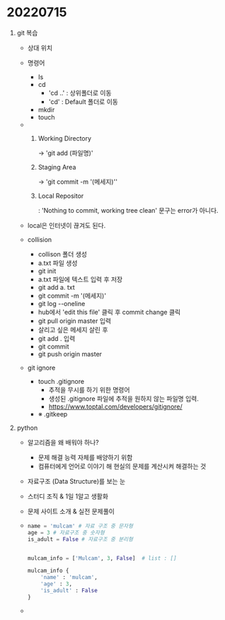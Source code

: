 # 20220715

1. git 복습

   * 상대 위치

   * 명령어

     * Is
     * cd
       * 'cd ..' : 상위폴더로 이동
       * 'cd' : Default 폴더로 이동
     * mkdir
     * touch

   * 1. Working Directory

        → 'git add (파일명)'

     2. Staging Area

        → 'git commit -m '(메세지)''

     3. Local Repositor

        : 'Nothing to commit, working tree clean' 문구는 error가 아니다.

   *  local은 인터넷이 끊겨도 된다.

   * collision
     * collison 폴더 생성
     * a.txt 파일 생성
     * git init
     * a.txt 파일에 텍스트 입력 후 저장
     * git add a. txt
     * git commit -m '(메세지)'
     * git log --oneline
     * hub에서 'edit this file' 클릭 후 commit change 클릭
     * git pull origin master 입력
     * 살리고 싶은 메세지 살린 후
     * git add . 입력
     * git commit
     * git push origin master

   * git ignore
     * touch .gitignore
       * 추적을 무시를 하기 위한 명령어
       * 생성된 .gitignore 파일에 추적을 원하지 않는 파일명 입력.
       * https://www.toptal.com/developers/gitignore/
     * ※ .gitkeep

2. python

   * 알고리즘을 왜 배워야 하나?

     * 문제 해결 능력 자체를 배양하기 위함
     * 컴퓨터에게 언어로 이야기 해 현실의 문제를 계산시켜 해결하는 것

   * 자료구조 (Data Structure)를 보는 눈

   * 스터디 조직 & 1일 1알고 생활화

   * 문제 사이트 소개 & 실전 문제풀이

     

   * ```python
     name = 'mulcam' # 자료 구조 중 문자형
     age = 3 # 자료구조 중 숫자형 
     is_adult = False # 자료구조 중 분리형
     
     
     mulcam_info = ['Mulcam', 3, False]  # list : []
     
     mulcam_info {
         'name' : 'mulcam',
         'age' : 3,
         'is_adult' : False
     }
     ```

   * 